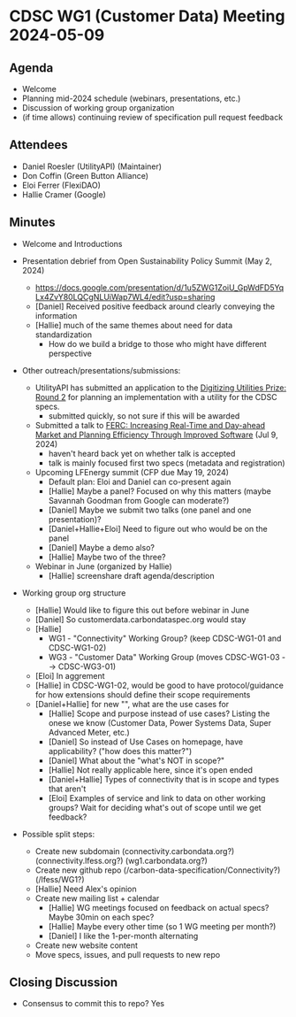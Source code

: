 # CDSC WG1 (Customer Data) Meeting 2024-05-09

## Agenda
* Welcome
* Planning mid-2024 schedule (webinars, presentations, etc.)
* Discussion of working group organization
* (if time allows) continuing review of specification pull request feedback

## Attendees
* Daniel Roesler (UtilityAPI) (Maintainer)
* Don Coffin (Green Button Alliance)
* Eloi Ferrer (FlexiDAO)
* Hallie Cramer (Google)

## Minutes
* Welcome and Introductions
* Presentation debrief from Open Sustainability Policy Summit (May 2, 2024)
    * https://docs.google.com/presentation/d/1u5ZWG1ZoiU_GpWdFD5YqLx4ZvY80LQCgNLUiWap7WL4/edit?usp=sharing
    * [Daniel] Received positive feedback around clearly conveying the information
    * [Hallie] much of the same themes about need for data standardization
        * How do we build a bridge to those who might have different perspective
* Other outreach/presentations/submissions:
    * UtilityAPI has submitted an application to the [Digitizing Utilities Prize: Round 2](https://americanmadechallenges.org/challenges/digitizingutilities/round-2) for planning an implementation with a utility for the CDSC specs.
        * submitted quickly, so not sure if this will be awarded
    * Submitted a talk to [FERC: Increasing Real-Time and Day-ahead Market and Planning Efficiency Through Improved Software](https://www.ferc.gov/news-events/events/increasing-real-time-and-day-ahead-market-and-planning-efficiency-through-1) (Jul 9, 2024)
        * haven't heard back yet on whether talk is accepted
        * talk is mainly focused first two specs (metadata and registration)
    * Upcoming LFEnergy summit (CFP due May 19, 2024)
        * Default plan: Eloi and Daniel can co-present again
        * [Hallie] Maybe a panel? Focused on why this matters (maybe Savannah Goodman from Google can moderate?)
        * [Daniel] Maybe we submit two talks (one panel and one presentation)?
        * [Daniel+Hallie+Eloi] Need to figure out who would be on the panel
        * [Daniel] Maybe a demo also?
        * [Hallie] Maybe two of the three?
    * Webinar in June (organized by Hallie)
        * [Hallie] screenshare draft agenda/description

* Working group org structure
    * [Hallie] Would like to figure this out before webinar in June
    * [Daniel] So customerdata.carbondataspec.org would stay
    * [Hallie]
        * WG1 - "Connectivity" Working Group? (keep CDSC-WG1-01 and CDSC-WG1-02)
        * WG3 - "Customer Data" Working Group (moves CDSC-WG1-03 --> CDSC-WG3-01)
    * [Eloi] In aggrement
    * [Hallie] in CDSC-WG1-02, would be good to have protocol/guidance for how extensions should define their scope requirements
    * [Daniel+Hallie] for new "", what are the use cases for 
        * [Hallie] Scope and purpose instead of use cases? Listing the onese we know (Customer Data, Power Systems Data, Super Advanced Meter, etc.)
        * [Daniel] So instead of Use Cases on homepage, have applicability? ("how does this matter?")
        * [Daniel] What about the "what's NOT in scope?"
        * [Hallie] Not really applicable here, since it's open ended
        * [Daniel+Hallie] Types of connectivity that is in scope and types that aren't
        * [Eloi] Examples of service and link to data on other working groups? Wait for deciding what's out of scope until we get feedback?

* Possible split steps:
    * Create new subdomain (connectivity.carbondata.org?) (connectivity.lfess.org?) (wg1.carbondata.org?)
    * Create new github repo (/carbon-data-specification/Connectivity?) (/lfess/WG1?)
    * [Hallie] Need Alex's opinion
    * Create new mailing list + calendar
        * [Hallie] WG meetings focused on feedback on actual specs? Maybe 30min on each spec?
        * [Hallie] Maybe every other time (so 1 WG meeting per month?)
        * [Daniel] I like the 1-per-month alternating
    * Create new website content
    * Move specs, issues, and pull requests to new repo


## Closing Discussion
* Consensus to commit this to repo? Yes
